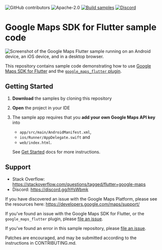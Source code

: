 ![GitHub contributors](https://img.shields.io/github/contributors/googlemaps-samples/flutter-maps-samples)
![Apache-2.0](https://img.shields.io/badge/license-Apache-blue)
[![Build samples](https://github.com/googlemaps-samples/flutter-maps-samples/actions/workflows/test-and-build.yaml/badge.svg?branch=main)](https://github.com/googlemaps-samples/flutter-maps-samples/actions/workflows/test-and-build.yaml)
[![Discord](https://img.shields.io/discord/676948200904589322)](https://discord.gg/hYsWbmk)


Google Maps SDK for Flutter sample code
=======================================

<img src="screenshots.png" alt="Screenshot of the Google Maps Flutter sample running on an Android device, an iOS device, and in a desktop browser."/>

This repository contains sample code demonstrating how to use
[Google Maps SDK for Flutter](https://developers.google.com/maps/flutter-package/overview)
and the [`google_maps_flutter` plugin](https://pub.dev/packages/google_maps_flutter).

Getting Started
---------------

1. **Download** the samples by cloning this repository
2. **Open** the project in your IDE
3. The sample app requires that you **add your own Google Maps API key** into
   - `app/src/main/AndroidManifest.xml`,
   - `ios/Runner/AppDelegate.swift` and
   - `web/index.html`.

   See [Get Started](https://developers.google.com/maps/get-started)
   docs for more instructions.

Support
-------

- Stack Overflow: https://stackoverflow.com/questions/tagged/flutter+google-maps
- Discord: https://discord.gg/hYsWbmk

If you have discovered an issue with the Google Maps Platform, please see
the resources here: https://developers.google.com/maps/support/

If you've found an issue with the Google Maps SDK for Flutter,
or the `google_maps_flutter` plugin,
please [file an issue](https://github.com/flutter/flutter/issues?q=is%3Aissue+is%3Aopen+label%3A%22p%3A+maps%22).

If you've found an error in this sample repository, 
please [file an issue](https://github.com/googlemaps-samples/flutter-maps-samples/issues).

Patches are encouraged, and may be submitted according to the instructions in
CONTRIBUTING.md.
